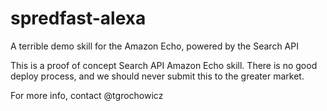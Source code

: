 # spredfast-alexa
A terrible demo skill for the Amazon Echo, powered by the Search API

This is a proof of concept Search API Amazon Echo skill. 
There is no good deploy process, and we should never submit this to the greater market.

For more info, contact @tgrochowicz
